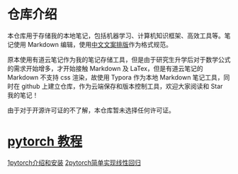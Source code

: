 # 仓库介绍

本仓库用于存储我的本地笔记，包括机器学习、计算机知识框架、高效工具等。笔记使用 Markdown 编辑，使用[中文文案排版](https://github.com/sparanoid/chinese-copywriting-guidelines)作为格式规范。

原本使用有道云笔记作为我的笔记存储工具，但是由于研究生升学后对于数学公式的需求开始增多，才开始接触 Markdown 及 LaTex，但是有道云笔记的 Markdown 不支持 css 渲染，故使用 Typora 作为本地 Markdown 笔记工具，同时在 github 上建立仓库，作为云端保存和版本控制工具，欢迎大家阅读和 Star 我的笔记！

由于对于开源许可证的不了解，本仓库暂未选择任何许可证。

# [pytorch 教程](https://github.com/mooneed/MyCloudNotes/tree/main/%E5%88%9B%E4%BD%9C/pytorch)
[1pytorch介绍和安装](https://github.com/mooneed/MyCloudNotes/blob/main/%E5%88%9B%E4%BD%9C/pytorch/1pytorch%E4%BB%8B%E7%BB%8D%E5%92%8C%E5%AE%89%E8%A3%85.md)
[2pytorch简单实现线性回归](https://github.com/mooneed/MyCloudNotes/blob/main/%E5%88%9B%E4%BD%9C/pytorch/2pytorch%E7%AE%80%E5%8D%95%E5%AE%9E%E7%8E%B0%E7%BA%BF%E6%80%A7%E5%9B%9E%E5%BD%92.md)
